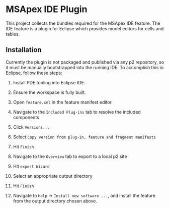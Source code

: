 # MSApex IDE Plugin

This project collects the bundles required for the MSApex IDE feature. The IDE feature is a plugin for Eclipse which provides model editors for cells and tables.

## Installation

Currently the plugin is not packaged and published via any p2 repository, so it must be manually bootstrapped into the running IDE. To accomplish this in Eclipse, follow these steps:

1. Install PDE tooling into Eclipse IDE.

1. Ensure the workspace is fully built.

1. Open `feature.xml` in the feature manifest editor.

1. Navigate to the `Included Plug-ins` tab to resolve the included components
  
  1. Click `Versions...`
  
  1. Select `Copy version from plug-in, feature and fragment manifests`
  
  1. Hit `Finish`

1. Navigate to the `Overview` tab to export to a local p2 site

  1. Hit `export Wizard`
  
  1. Select an appropriate output directory
  
  1. Hit `Finish`

1. Navigate to `Help` -> `Install new software ...`, and install the feature from the output directory chosen above.
